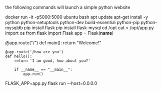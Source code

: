 the following commands will launch a simple python website

docker run -it -p5000:5000 ubuntu bash
apt update
apt-get install -y python python-setuptools python-dev build-essential python-pip python-mysqldb
pip install flask
pip install flask-mysql
cd /opt
cat > /opt/app.py
import os
from flask import Flask
app = Flask(__name__)

@app.route("/")
def main():
    return "Welcome!"

    @app.route('/how are you')
    def hello():
        return 'I am good, how about you?'

        if __name__ == "__main__":
            app.run()

FLASK_APP=app.py flask run --host=0.0.0.0

